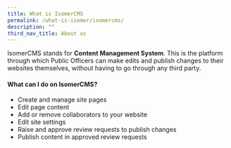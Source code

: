 ```yaml
---
title: What is IsomerCMS
permalink: /what-is-isomer/isomercms/
description: ""
third_nav_title: About us
---
```

IsomerCMS stands for **Content Management System**. This is the platform through which Public Officers can make edits and publish changes to their websites themselves, without having to go through any third party.


#### What can I do on IsomerCMS?

- Create and manage site pages
- Edit page content
- Add or remove collaborators to your website
- Edit site settings
- Raise and approve review requests to publish changes
- Publish content in approved review requests

